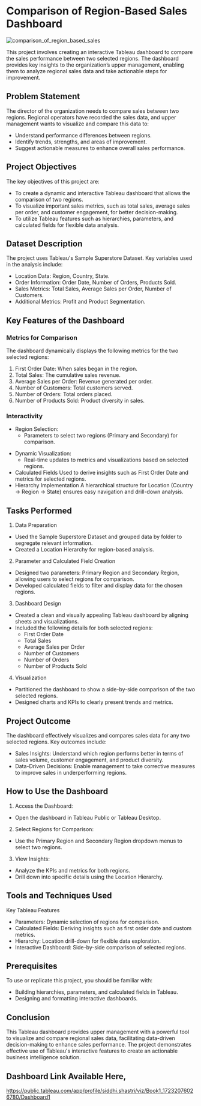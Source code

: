 # Comparison of Region-Based Sales Dashboard
![comparison_of_region_based_sales](https://github.com/user-attachments/assets/5e98e505-a804-4001-8b24-ca61dd78ef6b)

This project involves creating an interactive Tableau dashboard to compare the sales performance between two selected regions. The dashboard provides key insights to the organization’s upper management, enabling them to analyze regional sales data and take actionable steps for improvement.

## Problem Statement
The director of the organization needs to compare sales between two regions. Regional operators have recorded the sales data, and upper management wants to visualize and compare this data to:
* Understand performance differences between regions.
* Identify trends, strengths, and areas of improvement.
* Suggest actionable measures to enhance overall sales performance.

## Project Objectives
The key objectives of this project are:

* To create a dynamic and interactive Tableau dashboard that allows the comparison of two regions.
* To visualize important sales metrics, such as total sales, average sales per order, and customer engagement, for better decision-making.
* To utilize Tableau features such as hierarchies, parameters, and calculated fields for flexible data analysis.

## Dataset Description
The project uses Tableau's Sample Superstore Dataset. Key variables used in the analysis include:
* Location Data: Region, Country, State.
* Order Information: Order Date, Number of Orders, Products Sold.
* Sales Metrics: Total Sales, Average Sales per Order, Number of Customers.
* Additional Metrics: Profit and Product Segmentation.

## Key Features of the Dashboard
### Metrics for Comparison
The dashboard dynamically displays the following metrics for the two selected regions:

1. First Order Date: When sales began in the region.
2. Total Sales: The cumulative sales revenue.
3. Average Sales per Order: Revenue generated per order.
4. Number of Customers: Total customers served.
5. Number of Orders: Total orders placed.
6. Number of Products Sold: Product diversity in sales.

### Interactivity
+ Region Selection:
    + Parameters to select two regions (Primary and Secondary) for comparison.
* Dynamic Visualization:
    * Real-time updates to metrics and visualizations based on selected regions.
* Calculated Fields
    Used to derive insights such as First Order Date and metrics for selected regions.
* Hierarchy Implementation
    A hierarchical structure for Location (Country → Region → State) ensures easy navigation and drill-down analysis.

## Tasks Performed
1. Data Preparation
* Used the Sample Superstore Dataset and grouped data by folder to segregate relevant information.
* Created a Location Hierarchy for region-based analysis.
2. Parameter and Calculated Field Creation
* Designed two parameters: Primary Region and Secondary Region, allowing users to select regions for comparison.
* Developed calculated fields to filter and display data for the chosen regions.
3. Dashboard Design
* Created a clean and visually appealing Tableau dashboard by aligning sheets and visualizations.
* Included the following details for both selected regions:
    * First Order Date
    * Total Sales
    * Average Sales per Order
    * Number of Customers
    * Number of Orders
    * Number of Products Sold
4. Visualization
* Partitioned the dashboard to show a side-by-side comparison of the two selected regions.
*  Designed charts and KPIs to clearly present trends and metrics.
## Project Outcome
The dashboard effectively visualizes and compares sales data for any two selected regions. Key outcomes include:

* Sales Insights: Understand which region performs better in terms of sales volume, customer engagement, and product diversity.
* Data-Driven Decisions: Enable management to take corrective measures to improve sales in underperforming regions.

## How to Use the Dashboard
1. Access the Dashboard:
+ Open the dashboard in Tableau Public or Tableau Desktop.
2. Select Regions for Comparison:
+ Use the Primary Region and Secondary Region dropdown menus to select two regions.
3. View Insights:
+ Analyze the KPIs and metrics for both regions.
+ Drill down into specific details using the Location Hierarchy.
## Tools and Techniques Used
Key Tableau Features
+ Parameters: Dynamic selection of regions for comparison.
+ Calculated Fields: Deriving insights such as first order date and custom metrics.
+ Hierarchy: Location drill-down for flexible data exploration.
+ Interactive Dashboard: Side-by-side comparison of selected regions.
## Prerequisites
To use or replicate this project, you should be familiar with:

+ Building hierarchies, parameters, and calculated fields in Tableau.
+ Designing and formatting interactive dashboards.
## Conclusion
This Tableau dashboard provides upper management with a powerful tool to visualize and compare regional sales data, facilitating data-driven decision-making to enhance sales performance. The project demonstrates effective use of Tableau's interactive features to create an actionable business intelligence solution.


## Dashboard Link Available Here,
https://public.tableau.com/app/profile/siddhi.shastri/viz/Book1_17232076026780/Dashboard1
